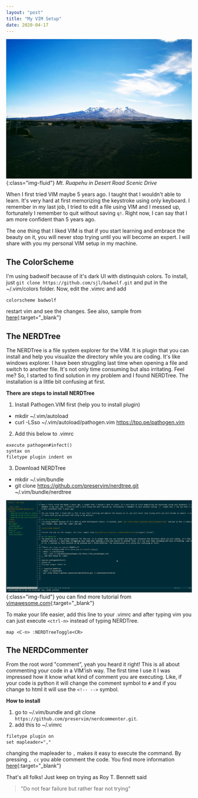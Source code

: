 ```yaml
---
layout: "post"
title: "My VIM Setup"
date: 2020-04-17
---
```


![image-title-here](/assets/images/mt-ruapehu-desert-drive.jpg){:class="img-fluid"}
*Mt. Ruapehu in Desert Road Scenic Drive*  

When I first tried VIM maybe 5 years ago. I taught that I wouldn't able to learn. It's very hard at first memorizing the keystroke using only keyboard. I remember in my last job, I tried to edit a file using VIM and I messed up, fortunately I remember to quit without saving `q!`. Right now, I can say that I am more confident than 5 years ago.

The one thing that I liked VIM is that if you start learning and embrace the beauty on it, you will never stop trying until you will become an expert. I will share with you my personal VIM setup in my machine. 

## The ColorScheme 
I'm using badwolf because of it's dark UI with distinquish colors. To install, just `git clone https://github.com/sjl/badwolf.git` and put in the ~/.vim/colors folder. Now, edit the .vimrc and add  
```
colorscheme badwolf
```
restart vim and see the changes. See also, sample from [here](http://vimcolors.com/3/badwolf/dark){:target="_blank"}

## The NERDTree
The NERDTree is a file system explorer for the VIM. It is plugin that you can install and help you visualize the directory while you are coding. It's like windows explorer. I have been struggling last time when opening a file and switch to another file. It's not only time consuming but also irritating. Feel me? So, I started to find solution in my problem and I found NERDTree. The installation is a little bit confusing at first. 

**There are steps to install NERDTree**
1. Install Pathogen.VIM first (help you to install plugin)
* mkdir ~/.vim/autoload
* curl -LSso ~/.vim/autoload/pathogen.vim https://tpo.pe/pathogen.vim
2. Add this below to .vimrc
```
execute pathogen#infect()
syntax on
filetype plugin indent on
```
3. Download NERDTree
* mkdir ~/.vim/bundle
* git clone https://github.com/preservim/nerdtree.git ~/.vim/bundle/nerdtree

![alt text][nerdtree]{:class="img-fluid"}
you can find more tutorial from [vimawesome.com](https://vimawesome.com/plugin/nerdtree-red){:target="_blank"}

To make your life easier, add this line to your .vimrc and after typing vim you can just execute `<ctrl-n>` instead of typing NERDTree.
```
map <C-n> :NERDTreeToggle<CR>
```
## The NERDCommenter

From the root word "comment", yeah you heard it right! This is all about commenting your code in a VIM'ish way. The first time I use it I was impressed how it know what kind of comment you are executing. Like, if your code is python it will change the comment symbol to `#` and if you change to html it will use the `<!-- -->` symbol.

**How to install**
1. go to ~/.vim/bundle and git clone `https://github.com/preservim/nerdcommenter.git`.
2. add this to ~/.vimrc
```
filetype plugin on
set mapleader=","
```
changing the mapleader to `,` makes it easy to execute the command. By pressing `, cc` you able comment the code. You find more information [here](https://github.com/preservim/nerdcommenter){:target="_blank"}


That's all folks! Just keep on trying as Roy T. Bennett said 
> "Do not fear failure but rather fear not trying"

[nerdtree]: /assets/images/nerdtree-vim.png
